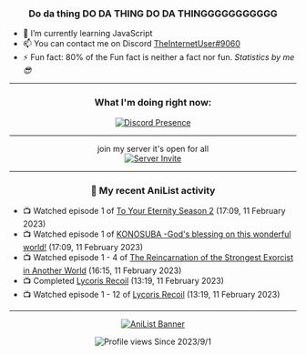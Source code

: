 <div align="center">

### Do da thing DO DA THING DO DA THINGGGGGGGGGGG
</div>

- 🌱 I’m currently learning JavaScript
- 📫 You can contact me on Discord [TheInternetUser#9060](https://discord.com/users/534117072796385300)
- ⚡ Fun fact: 80% of the Fun fact is neither a fact nor fun. _Statistics by me 😎_
<hr>

<div align="center">

### What I'm doing right now:
[![Discord Presence](https://lanyard.cnrad.dev/api/534117072796385300)](https://discord.com/users/534117072796385300)
<hr>

join my server it's open for all <br>
[![Server Invite](https://invidget.switchblade.xyz/bfYgVHxrSs)](https://discord.gg/bfYgVHxrSs)

<hr>
  
### 🌸 My recent AniList activity

</div>

<!-- ANILIST_ACTIVITY:start -->

-   📺 Watched episode 1 of [To Your Eternity Season 2](https://anilist.co/anime/138565) (17:09, 11 February 2023)
-   📺 Watched episode 1 of [KONOSUBA -God's blessing on this wonderful world!](https://anilist.co/anime/21202) (17:09, 11 February 2023)
-   📺 Watched episode 1 - 4 of [The Reincarnation of the Strongest Exorcist in Another World](https://anilist.co/anime/144553) (16:15, 11 February 2023)
-   📺 Completed [Lycoris Recoil](https://anilist.co/anime/143270) (13:19, 11 February 2023)
-   📺 Watched episode 1 - 12 of [Lycoris Recoil](https://anilist.co/anime/143270) (13:19, 11 February 2023)

<!-- ANILIST_ACTIVITY:end -->
<hr>

<div align="center">

[![AniList Banner](https://img.anili.st/User/929966)](https://anilist.co/user/TheInternetUser)

![Profile views](https://gpvc.arturio.dev/TheInternetUse7) Since 2023/9/1

</div>
